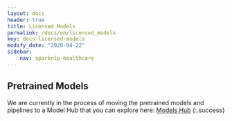 ```yaml
---
layout: docs
header: true
title: Licensed Models
permalink: /docs/en/licensed_models
key: docs-licensed-models
modify_date: "2020-04-22"
sidebar:
    nav: sparknlp-healthcare
---
```


<div class="h3-box" markdown="1">

## Pretrained Models

We are currently in the process of moving the pretrained models and pipelines to a Model Hub that you can explore here: 
[Models Hub](/models)
{:.success}

</div>
